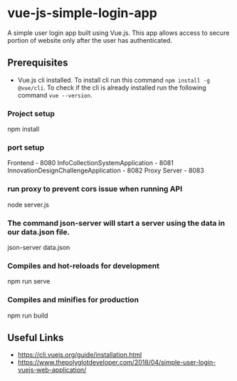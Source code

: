# vue-js-simple-login-app
A simple user login app built using Vue.js. This app allows access to secure portion of website only after the user has authenticated.

## Prerequisites

- Vue.js cli installed. To install cli run this command `npm install -g @vue/cli`. To check if the cli is already installed run the following command `vue --version`.


### Project setup
npm install

### port setup
Frontend - 8080
InfoCollectionSystemApplication - 8081
InnovationDesignChallengeApplication - 8082
Proxy Server - 8083

### run proxy to prevent cors issue when running API
node server.js

### The command json-server will start a server using the data in our data.json file.
json-server data.json

### Compiles and hot-reloads for development
npm run serve

### Compiles and minifies for production
npm run build


## Useful Links
- https://cli.vuejs.org/guide/installation.html
- https://www.thepolyglotdeveloper.com/2018/04/simple-user-login-vuejs-web-application/